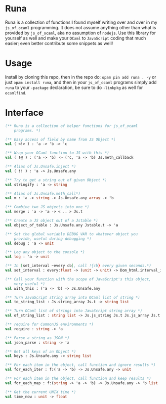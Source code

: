Runa
====

Runa is a collection of functions I found myself writing over and over
in my `js_of_ocaml` programming. It does not assume anything other
than what is provided by `js_of_ocaml`, aka no assumption of `nodejs`.
Use this library for yourself as well and make your `OCaml` to
`JavaScript` coding that much easier; even better contribute some
snippets as well!

Usage
=====

Install by cloning this repo, then in the repo do: `opam pin add runa
. -y` or just `opam install runa`, and then in your `js_of_ocaml`
programs simply add `runa` to your `-package` declaration, be sure to
do `-linkpkg` as well for `ocamlfind`.

Interface
==========

```ocaml
(** Runa is a collection of helper functions for js_of_ocaml
    programs. *)

(** Easy access of field by name from JS Object *)
val ( <!> ) : 'a -> 'b -> 'c

(** Wrap your OCaml function to JS with this *)
val ( !@ ) : ('a -> 'b) -> ('c, 'a -> 'b) Js.meth_callback

(** Alias of Js.Unsafe.inject *)
val ( !! ) : 'a -> Js.Unsafe.any

(** Try to get a string out of given Object *)
val stringify : 'a -> string

(** Alias of Js.Unsafe.meth_call*)
val m : 'a -> string -> Js.Unsafe.any array -> 'b

(** Combine two JS objects into one *)
val merge : 'a -> 'a -> < .. > Js.t

(** Create a JS object out of a Jstable *)
val object_of_table : Js.Unsafe.any Jstable.t -> 'a

(** Set the global variable DEBUG_VAR to whatever object you
    provide, useful during debugging *)
val debug : 'a -> unit

(** Log any object to the console *)
val log : 'a -> unit

(** In [set_interval ~every cb], call !{cb} every given seconds.*)
val set_interval : every:float -> (unit -> unit) -> Dom_html.interval_id

(** Call your function with the scope of JavaScript's this object,
    very useful *)
val with_this : ('a -> 'b) -> Js.Unsafe.any

(** Turn JavaScript string array into OCaml list of string *)
val to_string_list : Js.string_array Js.t -> string list

(** Turn OCaml list of strings into JavaScript string array *)
val of_string_list : string list -> Js.js_string Js.t Js.js_array Js.t

(** require for CommonJS environments *)
val require : string -> 'a

(** Parse a string as JSON *)
val json_parse : string -> 'a

(** Get all keys of an Object *)
val keys : Js.Unsafe.any -> string list

(** For each item in the object, call function and ignore results *)
val for_each_iter : f:('a -> 'b) -> Js.Unsafe.any -> unit

(** For each item in the object, call function and keep results *)
val for_each_map : f:(string -> 'a -> 'b) -> Js.Unsafe.any -> 'b list

(** Get the current UNIX time *)
val time_now : unit -> float
```
